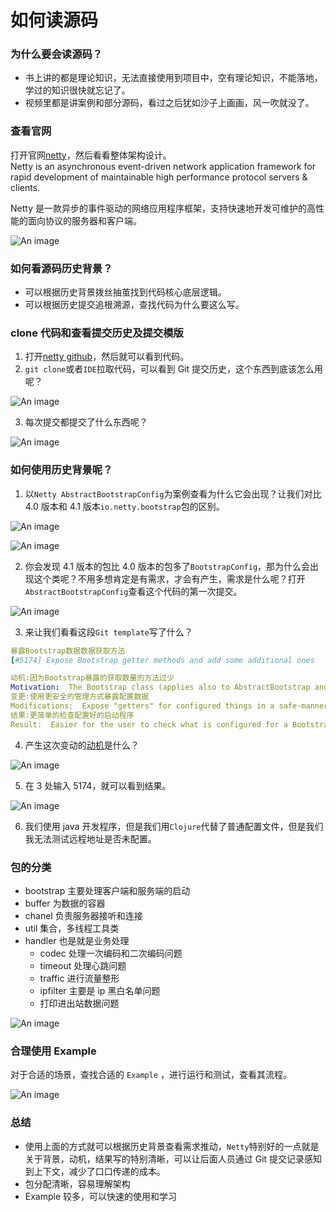 # 如何读源码

### 为什么要会读源码？

* 书上讲的都是理论知识，无法直接使用到项目中，空有理论知识，不能落地，学过的知识很快就忘记了。
* 视频里都是讲案例和部分源码，看过之后犹如沙子上画画，风一吹就没了。

### 查看官网

打开官网[netty](https://netty.io)，然后看看整体架构设计。</br>
Netty is an asynchronous event-driven network application framework
for rapid development of maintainable high performance protocol servers & clients.</br>

Netty 是一款异步的事件驱动的网络应用程序框架，支持快速地开发可维护的高性能的面向协议的服务器和客户端。

![An image](../guide/image/components.png)

### 如何看源码历史背景？

* 可以根据历史背景拨丝抽茧找到代码核心底层逻辑。
* 可以根据历史提交追根溯源，查找代码为什么要这么写。

### clone 代码和查看提交历史及提交模版

1. 打开[netty github](https://github.com/netty/netty)，然后就可以看到代码。
2. `git clone`或者`IDE`拉取代码，可以看到 Git 提交历史，这个东西到底该怎么用呢？

![An image](../guide/image/netty-git-history.jpg)

3. 每次提交都提交了什么东西呢？

![An image](../guide/image/commit-template.jpg)

### 如何使用历史背景呢？

1. 以`Netty AbstractBootstrapConfig`为案例查看为什么它会出现？让我们对比 4.0 版本和 4.1 版本`io.netty.bootstrap`包的区别。

![An image](../guide/image/40-nettyapi.jpg)

![An image](../guide/image/41-nettyapi.jpg)

2. 你会发现 4.1 版本的包比 4.0 版本的包多了`BootstrapConfig`，那为什么会出现这个类呢？不用多想肯定是有需求，才会有产生，需求是什么呢？打开`AbstractBootstrapConfig`查看这个代码的第一次提交。

![An image](../guide/image/AbstractBootstrapConfig.jpg)

3. 来让我们看看这段`Git template`写了什么？

```yml
暴露Bootstrap数据数据获取方法
[#5174] Expose Bootstrap getter methods and add some additional ones

动机:因为Bootstrap暴露的获取数量的方法过少
Motivation:  The Bootstrap class (applies also to AbstractBootstrap and ServerBootstrap) has a few package private getter methods and some things such as #attr() and #options() aren't exposed at all.
变更:使用更安全的管理方式暴露配置数据
Modifications:  Expose "getters" for configured things in a safe-manner via the config() method.
结果:更简单的检查配置好的启动程序
Result:  Easier for the user to check what is configured for a Bootstrap/ServerBootstrap.
```

4. 产生这次变动的[动机](https://github.com/netty/netty/issues/5174)是什么？

![An image](../guide/image/issues.jpg)

5. 在 3 处输入 5174，就可以看到结果。

![An image](../guide/image/bootconfig.jpg)

6. 我们使用 java 开发程序，但是我们用`Clojure`代替了普通配置文件，但是我们我无法测试远程地址是否未配置。

### 包的分类

* bootstrap 主要处理客户端和服务端的启动
* buffer 为数据的容器
* chanel 负责服务器接听和连接
* util 集合，多线程工具类
* handler 也是就是业务处理
  + codec 处理一次编码和二次编码问题
  + timeout 处理心跳问题
  + traffic 进行流量整形
  + ipfilter 主要是 ip 黑白名单问题
  + 打印进出站数据问题

![An image](../guide/image/handlers.jpg)

### 合理使用 Example

对于合适的场景，查找合适的 `Example` ，进行运行和测试，查看其流程。

![An image](../guide/image/demo.jpg)

### 总结

* 使用上面的方式就可以根据历史背景查看需求推动，`Netty`特别好的一点就是关于背景，动机，结果写的特别清晰，可以让后面人员通过 Git 提交记录感知到上下文，减少了口口传递的成本。
* 包分配清晰，容易理解架构
* Example 较多，可以快速的使用和学习
